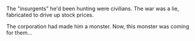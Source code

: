 The "insurgents" he'd been hunting were civilians. The war was a lie, fabricated to drive up stock prices.

The corporation had made him a monster. Now, this monster was coming for them...